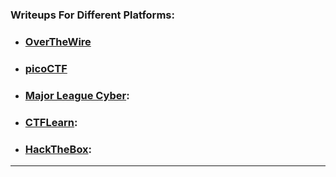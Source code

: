 ### Writeups For Different Platforms:

- ### [OverTheWire](https://github.com/NovusEdge/OTW_Writeups)
- ### [picoCTF](https://github.com/NovusEdge/picoCTF_Writeups)
- ### [Major League Cyber](https://github.com/NovusEdge/MLC_Writeups):
- ### [CTFLearn](https://github.com/NovusEdge/CTFLearn_Writeups):
- ### [HackTheBox](https://github.com/NovusEdge/HTB_Writeups):

---
